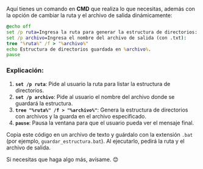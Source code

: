 Aquí tienes un comando en **CMD** que realiza lo que necesitas, además con la opción de cambiar la ruta y el archivo de salida dinámicamente:

```cmd
@echo off
set /p ruta=Ingresa la ruta para generar la estructura de directorios: 
set /p archivo=Ingresa el nombre del archivo de salida (con .txt): 
tree "%ruta%" /f > "%archivo%"
echo Estructura de directorios guardada en %archivo%.
pause
```

### Explicación:
1. **`set /p ruta`**: Pide al usuario la ruta para listar la estructura de directorios.
2. **`set /p archivo`**: Pide al usuario el nombre del archivo donde se guardará la estructura.
3. **`tree "%ruta%" /f > "%archivo%"`**: Genera la estructura de directorios con archivos y la guarda en el archivo especificado.
4. **`pause`**: Pausa la ventana para que el usuario pueda ver el mensaje final.

Copia este código en un archivo de texto y guárdalo con la extensión `.bat` (por ejemplo, `guardar_estructura.bat`). Al ejecutarlo, pedirá la ruta y el archivo de salida.

Si necesitas que haga algo más, avísame. 😊